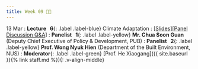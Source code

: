 ```yaml
---
title: Week 09 🚴🌲
---
```


13 Mar
: **Lecture &nbsp; 6**{: .label .label-blue} Climate Adaptation
  : [[Slides](https://canvas.nus.edu.sg/courses/42112/pages/lecture-6-climate-adaptation?module_item_id=97397)][[Panel Discussion Q&A](https://canvas.nus.edu.sg/courses/42112/discussion_topics/27410)]
: **Panelist &nbsp; 1**{: .label .label-yellow} **Mr. Chua Soon Guan** (Deputy Chief Executive of Policy & Development, PUB)
: **Panelist &nbsp; 2**{: .label .label-yellow} **Prof. Wong Nyuk Hien** (Department of the Built Environment, NUS)
: **Moderator**{: .label .label-green} [Prof. He Xiaogang]({{ site.baseurl }}{% link staff.md %}){: .v-align-middle}
